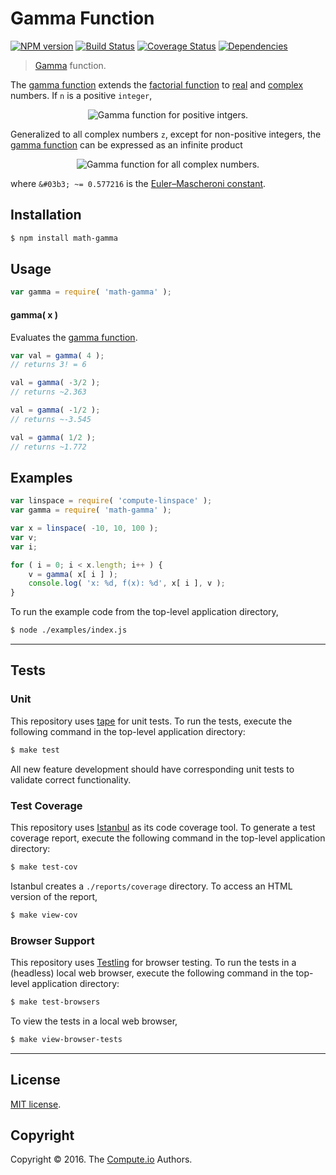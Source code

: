 Gamma Function
===
[![NPM version][npm-image]][npm-url] [![Build Status][build-image]][build-url] [![Coverage Status][coverage-image]][coverage-url] [![Dependencies][dependencies-image]][dependencies-url]

> [Gamma][gamma-function] function.

The [gamma function][gamma-function] extends the [factorial function][factorial-function] to [real][real] and [complex][complex] numbers. If `n` is a positive `integer`,

<div class="equation" align="center" data-raw-text="\Gamma ( n ) = (n-1)!" data-equation="eq:gamma_function_positive_integers">
	<img src="https://cdn.rawgit.com/math-io/gamma/b34a280280f619103d048d80a42495219a49be58/docs/img/eqn1.svg" alt="Gamma function for positive intgers.">
	<br>
</div>

Generalized to all complex numbers `z`, except for non-positive integers, the [gamma function][gamma-function] can be expressed as an infinite product

<div class="equation" align="center" data-raw-text="\Gamma ( z ) = \frac{e^{-\gamma z}}{z} \prod^{\infty}_{n=1} \left ( 1+\frac{z}{n}\right )^{-1} e^{z/n}" data-equation="eq:gamma_function_infinite_product">
	<img src="https://cdn.rawgit.com/math-io/gamma/b34a280280f619103d048d80a42495219a49be58/docs/img/eqn2.svg" alt="Gamma function for all complex numbers.">
	<br>
</div>

where `&#03b3; ~= 0.577216` is the  [Euler–Mascheroni constant][euler-mascheroni-constant].


## Installation

``` bash
$ npm install math-gamma
```


## Usage

``` javascript
var gamma = require( 'math-gamma' );
```


#### gamma( x )

Evaluates the [gamma function][gamma-function].

``` javascript
var val = gamma( 4 );
// returns 3! = 6

val = gamma( -3/2 );
// returns ~2.363

val = gamma( -1/2 );
// returns ~-3.545

val = gamma( 1/2 );
// returns ~1.772
```


## Examples

``` javascript
var linspace = require( 'compute-linspace' );
var gamma = require( 'math-gamma' );

var x = linspace( -10, 10, 100 );
var v;
var i;

for ( i = 0; i < x.length; i++ ) {
	v = gamma( x[ i ] );
	console.log( 'x: %d, f(x): %d', x[ i ], v );
}
```

To run the example code from the top-level application directory,

``` bash
$ node ./examples/index.js
```


---
## Tests

### Unit

This repository uses [tape][tape] for unit tests. To run the tests, execute the following command in the top-level application directory:

``` bash
$ make test
```

All new feature development should have corresponding unit tests to validate correct functionality.


### Test Coverage

This repository uses [Istanbul][istanbul] as its code coverage tool. To generate a test coverage report, execute the following command in the top-level application directory:

``` bash
$ make test-cov
```

Istanbul creates a `./reports/coverage` directory. To access an HTML version of the report,

``` bash
$ make view-cov
```


### Browser Support

This repository uses [Testling][testling] for browser testing. To run the tests in a (headless) local web browser, execute the following command in the top-level application directory:

``` bash
$ make test-browsers
```

To view the tests in a local web browser,

``` bash
$ make view-browser-tests
```

<!-- [![browser support][browsers-image]][browsers-url] -->


---
## License

[MIT license](http://opensource.org/licenses/MIT).


## Copyright

Copyright &copy; 2016. The [Compute.io][compute-io] Authors.


[npm-image]: http://img.shields.io/npm/v/math-gamma.svg
[npm-url]: https://npmjs.org/package/math-gamma

[build-image]: http://img.shields.io/travis/math-io/gamma/master.svg
[build-url]: https://travis-ci.org/math-io/gamma

[coverage-image]: https://img.shields.io/codecov/c/github/math-io/gamma/master.svg
[coverage-url]: https://codecov.io/github/math-io/gamma?branch=master

[dependencies-image]: http://img.shields.io/david/math-io/gamma.svg
[dependencies-url]: https://david-dm.org/math-io/gamma

[dev-dependencies-image]: http://img.shields.io/david/dev/math-io/gamma.svg
[dev-dependencies-url]: https://david-dm.org/dev/math-io/gamma

[github-issues-image]: http://img.shields.io/github/issues/math-io/gamma.svg
[github-issues-url]: https://github.com/math-io/gamma/issues

[tape]: https://github.com/substack/tape
[istanbul]: https://github.com/gotwarlost/istanbul
[testling]: https://ci.testling.com

[compute-io]: https://github.com/compute-io/
[gamma-function]: https://en.wikipedia.org/wiki/Gamma_function
[factorial-function]: https://github.com/math-io/factorial
[real]: https://en.wikipedia.org/wiki/Real_number
[complex]: https://en.wikipedia.org/wiki/Complex_number
[euler-mascheroni-constant]: https://github.com/compute-io/const-eulergamma
